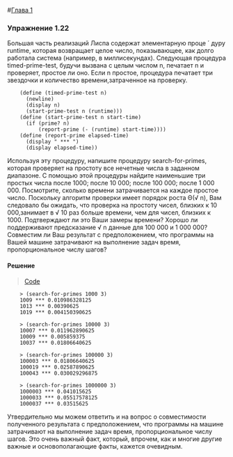 #[Глава 1](../index.md#Глава-1-Построение-абстракций-с-помощью-процедур)

### Упражнение 1.22
Большая часть реализаций Лиспа содержат элементарную проце ´ дуру runtime, которая возвращает целое число, показывающее, как долго работала система (например, в миллисекундах). Следующая процедура timed-prime-test, будучи вызвана с целым числом n, печатает n и проверяет, простое ли оно. Если n простое, процедура печатает три звездочки и количество времени,затраченное на проверку.
```
    (define (timed-prime-test n)
      (newline)
      (display n)
      (start-prime-test n (runtime)))
    (define (start-prime-test n start-time)
      (if (prime? n)
          (report-prime (- (runtime) start-time))))
    (define (report-prime elapsed-time)
      (display " *** ")
      (display elapsed-time))
```
Используя эту процедуру, напишите процедуру search-for-primes, которая проверяет на простоту все нечетные числа в заданном диапазоне. С помощью этой процедуры найдите наименьшие три простых числа после 1000; после 10 000; после 100 000; после 1 000 000. Посмотрите, сколько времени затрачивается на каждое простое число. Поскольку алгоритм проверки имеет порядок роста Θ(√ n), Вам следовало бы ожидать, что проверка на простоту чисел, близких к 10 000,занимает в √ 10 раз больше времени, чем для чисел, близких к 1000. Подтверждают ли это Ваши замеры времени? Хорошо ли поддерживают предсказание √ n данные для 100 000 и 1 000 000? Совместим ли Ваш результат с предположением, что программы на Вашей машине затрачивают на выполнение задач время, пропорциональное числу шагов?

#### Решение
> [Code](../../src/chapter1/1.22.rkt) 
```
    > (search-for-primes 1000 3)
    1009 *** 0.010986328125
    1013 *** 0.00390625
    1019 *** 0.004150390625

    > (search-for-primes 10000 3)
    10007 *** 0.011962890625
    10009 *** 0.005859375
    10037 *** 0.01806640625

    > (search-for-primes 100000 3)
    100003 *** 0.01806640625
    100019 *** 0.02587890625
    100043 *** 0.030029296875

    > (search-for-primes 1000000 3)
    1000003 *** 0.041015625
    1000033 *** 0.05517578125
    1000037 *** 0.03515625
```

Утвердительно мы можем ответить и на вопрос о совместимости полученного результата с предположением, что программы на машине затрачивают на выполнение задач время, пропорциональное числу шагов. Это очень важный факт, который, впрочем, как и многие другие важные и основополагающие факты, кажется очевидным.



